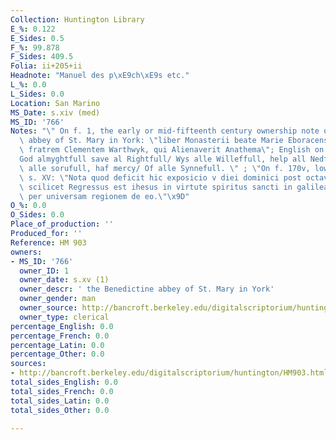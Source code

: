 ```yaml
---
Collection: Huntington Library
E_%: 0.122
E_Sides: 0.5
F_%: 99.878
F_Sides: 409.5
Folia: ii+205+ii
Headnote: "Manuel des p\xE9ch\xE9s etc."
L_%: 0.0
L_Sides: 0.0
Location: San Marino
MS_Date: s.xiv (med)
MS_ID: '766'
Notes: "\" On f. 1, the early or mid-fifteenth century ownership note of the Benedictine\
  \ abbey of St. Mary in York: \"liber Monasterii beate Marie Eboracensis emptus per\
  \ fratrem Clementem Warthwyk, qui Alienaverit Anathema\"; English on f. 139v: \"\
  God almyghtfull save al Rightfull/ Wys alle Willeffull, help all Nedfull/ Gladde\
  \ alle sorufull, haf mercy/ Of alle Synnefull. \" ; \"On f. 170v, lower margin,\
  \ s. XV: \"Nota quod deficit hic exposicio v diei dominici post octavam epiphanie\
  \ scilicet Regressus est ihesus in virtute spiritus sancti in galileam et fama erat\
  \ per universam regionem de eo.\"\x9D"
O_%: 0.0
O_Sides: 0.0
Place_of_production: ''
Produced_for: ''
Reference: HM 903
owners:
- MS_ID: '766'
  owner_ID: 1
  owner_date: s.xv (1)
  owner_descr: ' the Benedictine abbey of St. Mary in York'
  owner_gender: man
  owner_source: http://bancroft.berkeley.edu/digitalscriptorium/huntington/HM903.html
  owner_type: clerical
percentage_English: 0.0
percentage_French: 0.0
percentage_Latin: 0.0
percentage_Other: 0.0
sources:
- http://bancroft.berkeley.edu/digitalscriptorium/huntington/HM903.html
total_sides_English: 0.0
total_sides_French: 0.0
total_sides_Latin: 0.0
total_sides_Other: 0.0

---
```

